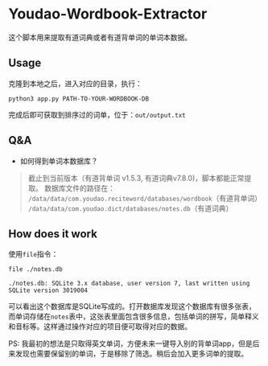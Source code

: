 # Youdao-Wordbook-Extractor

这个脚本用来提取有道词典或者有道背单词的单词本数据。

## Usage
克隆到本地之后，进入对应的目录，执行：
```
python3 app.py PATH-TO-YOUR-WORDBOOK-DB
```
完成后即可获取到排序过的词单，位于：`out/output.txt`

## Q&A
- 如何得到单词本数据库？
> 截止到当前版本（有道背单词 v1.5.3, 有道词典v7.8.0)，脚本都能正常提取。
> 数据库文件的路径在： 
>`/data/data/com.youdao.reciteword/databases/wordbook`（有道背单词）
> `/data/data/com.youdao.dict/databases/notes.db`（有道词典）

## How does it work
使用`file`指令：
```shell-source
file ./notes.db
```
```output
./notes.db: SQLite 3.x database, user version 7, last written using SQLite version 3019004
```

可以看出这个数据库是SQLite写成的。打开数据库发现这个数据库有很多张表，而单词存储在`notes`表中，这张表里面包含很多信息，包括单词的拼写，简单释义和音标等。这样通过操作对应的项目便可取得对应的数据。

PS: 我最初的想法是只取得英文单词，方便未来一键导入别的背单词app，但是后来发现也需要保留别的单词，于是移除了筛选。稍后会加入更多词单的提取。
